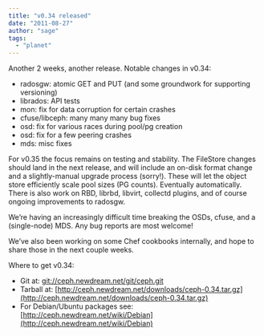 ```yaml
---
title: "v0.34 released"
date: "2011-08-27"
author: "sage"
tags: 
  - "planet"
---
```


Another 2 weeks, another release. Notable changes in v0.34:

- radosgw: atomic GET and PUT (and some groundwork for supporting versioning)
- librados: API tests
- mon: fix for data corruption for certain crashes
- cfuse/libceph: many many many bug fixes
- osd: fix for various races during pool/pg creation
- osd: fix for a few peering crashes
- mds: misc fixes

For v0.35 the focus remains on testing and stability. The FileStore changes should land in the next release, and will include an on-disk format change and a slightly-manual upgrade process (sorry!). These will let the object store efficiently scale pool sizes (PG counts). Eventually automatically. There is also work on RBD, librbd, libvirt, collectd plugins, and of course ongoing improvements to radosgw.

We’re having an increasingly difficult time breaking the OSDs, cfuse, and a (single-node) MDS. Any bug reports are most welcome!

We’ve also been working on some Chef cookbooks internally, and hope to share those in the next couple weeks.

Where to get v0.34:

- Git at: [git://ceph.newdream.net/git/ceph.git](git://ceph.newdream.net/git/ceph.git)
- Tarball at: [http://ceph.newdream.net/downloads/ceph-0.34.tar.gz](http://ceph.newdream.net/downloads/ceph-0.34.tar.gz)
- For Debian/Ubuntu packages see: [http://ceph.newdream.net/wiki/Debian](http://ceph.newdream.net/wiki/Debian)

